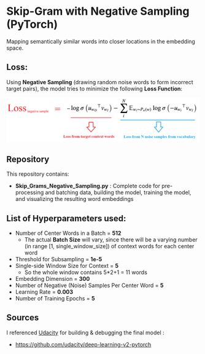 # Skip-Gram with Negative Sampling (PyTorch)

Mapping semantically similar words into closer locations in the embedding space.

## Loss:
   
Using **Negative Sampling** (drawing random noise words to form incorrect target pairs), the model tries to minimize the following **Loss Function**:


<img src = "loss_function.png">



## Repository 

This repository contains:
* **Skip_Grams_Negative_Sampling.py** : Complete code for pre-processing and batching data, building the model, training the model, and visualizing the resulting word embeddings
		
		
			
## List of Hyperparameters used:

* Number of Center Words in a Batch = **512**
  * The actual **Batch Size** will vary, since there will be a varying number (in range [1, single_window_size]) of context words for each center word 
* Threshold for Subsampling = **1e-5**  
* Single-side Window Size for Context = **5**  
  * So the whole window contains 5*2+1 = 11 words
* Embedding Dimension = **300** 
* Number of Negative (Noise) Samples Per Center Word = **5**
* Learning Rate = **0.003**
* Number of Training Epochs = **5**



## Sources

I referenced [Udacity](udacity.com) for building & debugging the final model :

* https://github.com/udacity/deep-learning-v2-pytorch

